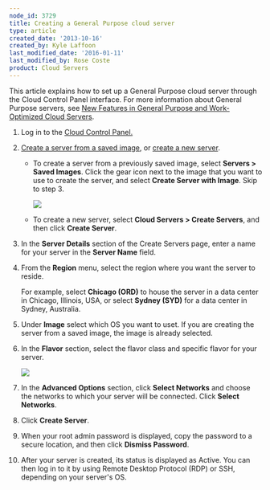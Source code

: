 ```yaml
---
node_id: 3729
title: Creating a General Purpose cloud server
type: article
created_date: '2013-10-16'
created_by: Kyle Laffoon
last_modified_date: '2016-01-11'
last_modified_by: Rose Coste
product: Cloud Servers
---
```


This article explains how to set up a General Purpose cloud server
through the Cloud Control Panel interface. For more information about
General Purpose servers, see [New Features in General Purpose and
Work-Optimized Cloud
Servers](/how-to/new-features-in-general-purpose-and-work-optimized-cloud-servers).

1.  Log in to the [Cloud
    Control Panel.](https://mycloud.rackspace.com)

2.  [Create a server from a saved image](#fromsavedimage), or [create a
    new server](#createnew).
    -   To create a server from a previously saved image,
        select **Servers &gt; Saved Images**. Click the gear icon next
        to the image that you want to use to create the server, and
        select **Create Server with Image**. Skip to step 3.

        ![](https://8026b2e3760e2433679c-fffceaebb8c6ee053c935e8915a3fbe7.ssl.cf2.rackcdn.com/field/image/SavedImages.png)

    -   To create a new server, select **Cloud Servers &gt; Create
        Servers**, and then click **Create Server**.


3.  In the **Server Details** section of the Create Servers page, enter
    a name for your server in the **Server Name** field.

4.  From the **Region** menu, select the region where you want the
    server to reside.

    For example, select **Chicago (ORD)** to house the server in a data
    center in Chicago, Illinois, USA, or select **Sydney (SYD)** for a
    data center in Sydney, Australia.

5.  Under **Image** select which OS you want to uset. If you are
    creating the server from a saved image, the image is already
    selected.

6.  In the **Flavor** section, select the flavor class and specific
    flavor for your server.

    ![](https://8026b2e3760e2433679c-fffceaebb8c6ee053c935e8915a3fbe7.ssl.cf2.rackcdn.com/field/image/FlavorImg.png)

7.  In the **Advanced Options** section, click **Select Networks** and
    choose the networks to which your server will be connected.
    Click **Select Networks**.

8.  Click **Create Server**.

9.  When your root admin password is displayed, copy the password to a
    secure location, and then click **Dismiss Password**.

10. After your server is created, its status is displayed as Active. You
    can then log in to it by using Remote Desktop Protocol (RDP) or SSH,
    depending on your server's OS.


